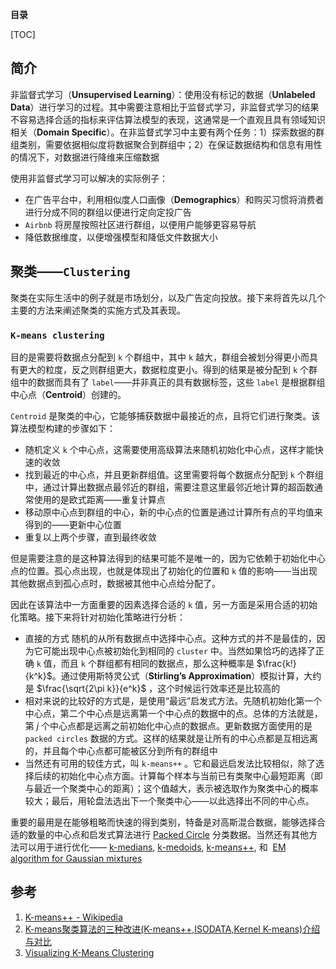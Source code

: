 **目录**

[TOC]

## 简介

非监督式学习（**Unsupervised Learning**）：使用没有标记的数据（**Unlabeled Data**）进行学习的过程。其中需要注意相比于监督式学习，非监督式学习的结果不容易选择合适的指标来评估算法模型的表现，这通常是一个直观且具有领域知识相关（**Domain Specific**）。在非监督式学习中主要有两个任务：1）探索数据的群组类别，需要依据相似度将数据聚合到群组中；2）在保证数据结构和信息有用性的情况下，对数据进行降维来压缩数据



使用非监督式学习可以解决的实际例子：

* 在广告平台中，利用相似度人口画像（**Demographics**）和购买习惯将消费者进行分成不同的群组以便进行定向定投广告
* `Airbnb` 将房屋按照社区进行群组，以便用户能够更容易导航
* 降低数据维度，以便增强模型和降低文件数据大小

## 聚类——`Clustering`

聚类在实际生活中的例子就是市场划分，以及广告定向投放。接下来将首先以几个主要的方法来阐述聚类的实施方式及其表现。

### `K-means clustering`

目的是需要将数据点分配到 `k` 个群组中，其中 `k` 越大，群组会被划分得更小而具有更大的粒度，反之则群组更大，数据粒度更小。得到的结果是被分配到 `k` 个群组中的数据而具有了 `label`——并非真正的具有数据标签，这些 `label` 是根据群组中心点（**Centroid**）创建的。

`Centroid` 是聚类的中心，它能够捕获数据中最接近的点，且将它们进行聚类。该算法模型构建的步骤如下：

* 随机定义 `k` 个中心点，这需要使用高级算法来随机初始化中心点，这样才能快速的收敛
* 找到最近的中心点，并且更新群组值。这里需要将每个数据点分配到 `k` 个群组中，通过计算出数据点最邻近的群组，需要注意这里最邻近地计算的超函数通常使用的是欧式距离——重复计算点
* 移动原中心点到群组的中心，新的中心点的位置是通过计算所有点的平均值来得到的——更新中心位置
* 重复以上两个步骤，直到最终收敛

但是需要注意的是这种算法得到的结果可能不是唯一的，因为它依赖于初始化中心点的位置。孤心点出现，也就是体现出了初始化的位置和 `k` 值的影响——当出现其他数据点到孤心点时，数据被其他中心点给分配了。

因此在该算法中一方面重要的因素选择合适的 `k` 值，另一方面是采用合适的初始化策略。接下来将针对初始化策略进行分析：

* 直接的方式	随机的从所有数据点中选择中心点。这种方式的并不是最佳的，因为它可能出现中心点被初始化到相同的 `cluster` 中。当然如果恰巧的选择了正确 `k` 值，而且 `k` 个群组都有相同的数据点，那么这种概率是 $\frac{k!}{k^k}$。通过使用斯特灵公式（**Stirling’s Approximation**）模拟计算，大约是 $\frac{\sqrt{2\pi k}}{e^k}$ ，这个时候运行效率还是比较高的
* 相对来说的比较好的方式是，是使用“最远”启发式方法。先随机初始化第一个中心点，第二个中心点是远离第一个中心点的数据中的点。总体的方法就是，第 $j$ 个中心点都是远离之前初始化中心点的数据点。更新数据方面使用的是 `packed circles` 数据的方式。这样的结果就是让所有的中心点都是互相远离的，并且每个中心点都可能被区分到所有的群组中
* 当然还有可用的较佳方式，叫 `k-means++` 。它和最远启发法比较相似，除了选择后续的初始化中心点方面。计算每个样本与当前已有类聚中心最短距离（即与最近一个聚类中心的距离）；这个值越大，表示被选取作为聚类中心的概率较大；最后，用轮盘法选出下一个聚类中心——以此选择出不同的中心点。

重要的最用是在能够粗略而快速的得到类别，特备是对高斯混合数据，能够选择合适的数量的中心点和启发式算法进行 [Packed Circle](https://en.wikipedia.org/wiki/Circle_packing) 分类数据。当然还有其他方法可以用于进行优化—— [k-medians](http://en.wikipedia.org/wiki/K-medians_clustering), [k-medoids](http://en.wikipedia.org/wiki/K-medoids), [k-means++](http://en.wikipedia.org/wiki/K-means%2B%2B), 和  [EM algorithm for Gaussian mixtures](http://en.wikipedia.org/wiki/Expectation-maximization_algorithm#Gaussian_mixture) 





## 参考

1. [K-means++ - Wikipedia](https://en.wikipedia.org/wiki/K-means%2B%2B) 
2. [K-means聚类算法的三种改进(K-means++,ISODATA,Kernel K-means)介绍与对比](https://www.cnblogs.com/yixuan-xu/p/6272208.html)  
3. [Visualizing K-Means Clustering](https://www.naftaliharris.com/blog/visualizing-k-means-clustering/) 